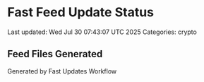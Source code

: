 # Fast Feed Update Status
Last updated: Wed Jul 30 07:43:07 UTC 2025
Categories: crypto

## Feed Files Generated

Generated by Fast Updates Workflow
